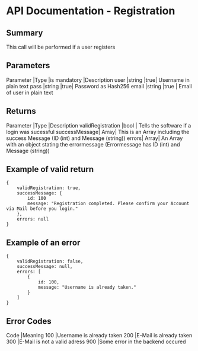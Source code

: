 # API Documentation - Registration

## Summary

This call will be performed if a user registers

## Parameters

Parameter |Type |is mandatory |Description
user |string |true| Username in plain text
pass |string |true| Password as Hash256
email |string |true | Email of user in plain text

## Returns

Parameter |Type |Description
validRegistration |bool | Tells the software if a login was sucessful
successMessage| Array| This is an Array including the success Message (ID (int) and Message (string))
errors| Array| An Array with an object stating the errormessage (Errormessage has ID (int) and Message (string))

## Example of valid return

```
{
    validRegistration: true,
    successMessage: {
        id: 100
        message: "Registration completed. Please confirm your Account via Mail before you login."
    },
    errors: null
}
```

## Example of an error

```
{
    validRegistration: false,
    successMessage: null,
    errors: [
        {
            id: 100,
            message: "Username is already taken."
        }
    ]
}
```

## Error Codes

Code |Meaning
100 |Username is already taken
200 |E-Mail is already taken
300 |E-Mail is not a valid adress
900 |Some error in the backend occured
